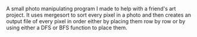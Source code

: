 A small photo manipulating program I made to help with a friend's art project. It uses mergesort to sort every pixel in a photo and then creates an output file of every pixel in order either by placing them row by row or by using either a DFS or BFS function to place them. 
